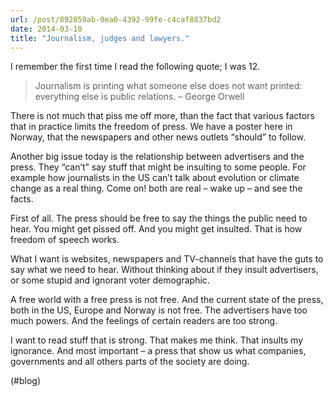 ```yaml
---
url: /post/892859ab-9ea0-4392-99fe-c4caf8837bd2
date: 2014-03-10
title: "Journalism, judges and lawyers."
---
```


I remember the first time I read the following quote; I was 12.



> Journalism is printing what someone else does not want printed: everything else is public relations. – George Orwell 



There is not much that piss me off more, than the fact that various factors that in practice limits the freedom of press. We have a poster here in Norway, that the newspapers and other news outlets &#8220;should&#8221; to follow.



Another big issue today is the relationship between advertisers and the press. They &#8220;can&#8217;t&#8221; say stuff that might be insulting to some people. For example how journalists in the US can&#8217;t talk about evolution or climate change as a real thing. Come on! both are real – wake up – and see the facts.



First of all. The press should be free to say the things the public need to hear. You might get pissed off. And you might get insulted. That is how freedom of speech works.



What I want is websites, newspapers and TV-channels that have the guts to say what we need to hear. Without thinking about if they insult advertisers, or some stupid and ignorant voter demographic.



A free world with a free press is not free. And the current state of the press, both in the US, Europe and Norway is not free. The advertisers have too much powers. And the feelings of certain readers are too strong.



I want to read stuff that is strong. That makes me think. That insults my ignorance. And most important – a press that show us what companies, governments and all others parts of the society are doing.



(#blog)
